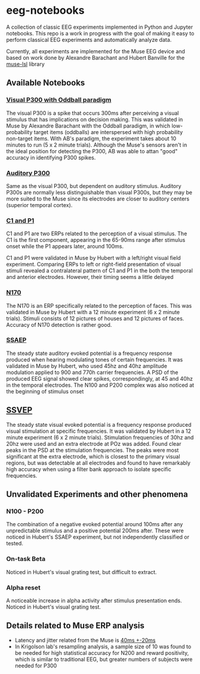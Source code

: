 # eeg-notebooks
A collection of classic EEG experiments implemented in Python and Jupyter notebooks. This repo is a work in progress with the goal of making it easy to perform classical EEG experiments and automatically analyze data.

Currently, all experiments are implemented for the Muse EEG device and based on work done by Alexandre Barachant and Hubert Banville for the [muse-lsl](https://github.com/alexandrebarachant/muse-lsl) library

## Available Notebooks

### [Visual P300 with Oddball paradigm](https://github.com/NeuroTechX/eeg-notebooks/blob/master/notebooks/P300%20with%20Muse.ipynb)
The visual P300 is a spike that occurs 300ms after perceiving a visual stimulus that has implications on decision making. This was validated in Muse by Alexandre Barachant with the Oddball paradigm, in which low-probability target items (oddballs) are interspersed with high probability non-target items. With AB's paradigm, the experiment takes about 10 minutes to run (5 x 2 minute trials). Although the Muse's sensors aren't in the ideal position for detecting the P300, AB was able to attan "good" accuracy in identifying P300 spikes.

### [Auditory P300](https://github.com/NeuroTechX/eeg-notebooks/blob/master/notebooks/Auditory%20P300%20with%20Muse.ipynb)
Same as the visual P300, but dependent on auditory stimulus. Auditory P300s are normally less distinguishable than visual P300s, but they may be more suited to the Muse since its electrodes are closer to auditory centers (superior temporal cortex).

### [C1 and P1](https://github.com/NeuroTechX/eeg-notebooks/blob/master/notebooks/Left-Right%20visual%20field%20with%20Muse.ipynb)
C1 and P1 are two ERPs related to the perception of a visual stimulus. The C1 is the first component, appearing in the 65-90ms range after stimulus onset while the P1 appears later, around 100ms.

C1 and P1 were validated in Muse by Hubert with a left/right visual field experiment. Comparing ERPs to left or right-field presentation of visual stimuli revealed a contralateral pattern of C1 and P1 in the both the temporal and anterior electrodes. However, their timing seems a little delayed

### [N170](https://github.com/NeuroTechX/eeg-notebooks/blob/master/notebooks/N170%20with%20Muse.ipynb)
The N170 is an ERP specifically related to the perception of faces. This was validated in Muse by Hubert with a 12 minute experiment (6 x 2 minute trials). Stimuli consists of 12 pictures of houses and 12 pictures of faces. Accuracy of N170 detection is rather good.

### [SSAEP](https://github.com/NeuroTechX/eeg-notebooks/blob/master/notebooks/SSAEP%20with%20Muse.ipynb)
The steady state auditory evoked potential is a frequency response produced when hearing modulating tones of certain frequencies. It was validated in Muse by Hubert, who used 45hz and 40hz amplitude modulation applied to 900 and 770h carrier frequencies. A PSD of the produced EEG signal showed clear spikes, correspondingly, at 45 and 40hz in the temporal electrodes. The N100 and P200 complex was also noticed at the beginning of stimulus onset 

## [SSVEP](https://github.com/NeuroTechX/eeg-notebooks/blob/master/notebooks/SSVEP%20with%20Muse.ipynb)
The steady state visual evoked potential is a frequency response produced visual stimulation at specific frequencies. It was validated by Hubert in a 12 minute experiment (6 x 2 minute trials). Stimulation frequencies of 30hz and 20hz were used and an extra electrode at POz was added. Found clear peaks in the PSD at the stimulation frequencies. The peaks were most significant at the extra electrode, which is closest to the primary visual regions, but was detectable at all electrodes and found to have remarkably high accuracy when using a filter bank approach to isolate specific frequencies. 


## Unvalidated Experiments and other phenomena

### N100 - P200
The combination of a negative evoked potential around 100ms after any unpredictable stimulus and a positive potential 200ms after. These were noticed in Hubert's SSAEP experiment, but not independently classified or tested.

### On-task Beta
Noticed in Hubert's visual grating test, but difficult to extract.

### Alpha reset
A noticeable increase in alpha activity after stimulus presentation ends. Noticed in Hubert's visual grating test.

## Details related to Muse ERP analysis

- Latency and jitter related from the Muse is [40ms +-20ms](https://www.frontiersin.org/articles/10.3389/fnins.2017.00109/full)  
- In Krigolson lab's resampling analysis, a sample size of 10 was found to be needed for high statistical accuracy for N200 and reward positivity, which is similar to traditional EEG, but greater numbers of subjects were needed for P300
